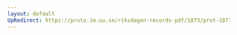 ```yaml
---
layout: default
UpRedirect: https://pruto.im.uu.se/riksdagen-records-pdf/1873/prot-1873--fk--509/prot-1873--fk--509_057.pdf
---
```

